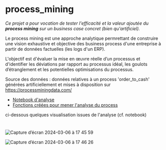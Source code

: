 # process_mining

*Ce projet a pour vocation de tester l'efficacité et la valeur ajoutée du **process mining** sur un business case concret (bien qu'artificiel).*

Le process mining est une approche analytique permrettant de construire une vision exhaustive et objective des business process d'une entreprise à partir de données factuelles (les logs d'un ERP).

L'objectif est d'évaluer la mise en œuvre réelle d’un processus et d'identifier les déviations par rapport au processus idéal, les goulots d’étranglement et les potentielles optimisations du processus.


Source des données : données relatives à un process 'order_to_cash' générées artificiellement et mises à disposition sur https://processminingdata.com/

* [Notebook d'analyse](Order_to_cash.ipynb)
* [Fonctions créées pour mener l'analyse du process](process_step.py)


ci-dessous quelques visualisation issues de l'analyse (cf. notebook)
#

![Capture d’écran 2024-03-06 à 17 45 59](https://github.com/estellec18/process_mining/assets/126951321/53760895-7f40-49f7-b44d-24c39c147014)

![Capture d’écran 2024-03-06 à 17 46 26](https://github.com/estellec18/process_mining/assets/126951321/c871c085-9c9c-4bbf-9900-8a127e39b77a)





